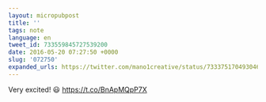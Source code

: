 ```yaml
---
layout: micropubpost
title: ''
tags: note
language: en
tweet_id: 733559845727539200
date: 2016-05-20 07:27:50 +0000
slug: '072750'
expanded_urls: https://twitter.com/mano1creative/status/733375170493046784
---
```

Very excited! 😃 https://t.co/BnApMQpP7X
